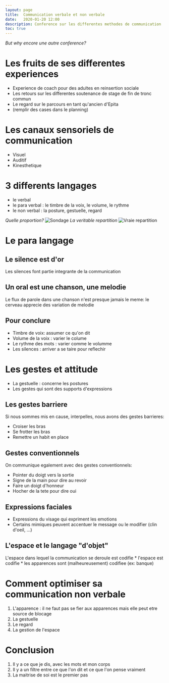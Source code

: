 ```yaml
---
layout: page
title:  Communication verbale et non verbale
date:   2020-01-20 12:00
description: Conference sur les differentes methodes de communication
toc: true
---
```

*But why encore une autre conference?*

# Les fruits de ses differentes experiences
* Experience de coach pour des adultes en reinsertion sociale
* Les retours sur les differentes soutenance de stage de fin de tronc commun
* Le regard sur le parcours en tant qu'ancien d'Epita
* (remplir des cases dans le planning)

# Les canaux sensoriels de communication
* Visuel
* Auditif
* Kinesthetique

# 3 differents langages
* le verbal
* le para verbal : le timbre de la voix, le volume, le rythme
* le non verbal : la posture, gestuelle, regard

*Quelle proportion?*
![Sondage](/entreprise/assets/images/sondage.jpg)
*La veritable repartition*
![Vraie repartition](/entreprise/assets/images/vrai.jpg)

# Le para langage
## Le silence est d'or
Les silences font partie integrante de la communication

## Un oral est une chanson, une melodie
Le flux de parole dans une chanson n'est presque jamais le meme: le cerveau apprecie des variation de melodie

## Pour conclure
* Timbre de voix: assumer ce qu'on dit
* Volume de la voix : varier le colume
* Le rythme des mots : varier comme le volumme
* Les silences : arriver a se taire pour reflechir

# Les gestes et attitude
* La gestuelle : concerne les postures
* Les gestes qui sont des supports d'expressions

## Les gestes barriere
Si nous sommes mis en cause, interpelles, nous avons des gestes barrieres:
* Croiser les bras
* Se frotter les bras
* Remettre un habit en place

## Gestes conventionnels
On communique egalement avec des gestes conventionnels:
* Pointer du doigt vers la sortie
* Signe de la main pour dire au revoir
* Faire un doigt d'honneur
* Hocher de la tete pour dire oui

## Expressions faciales
* Expressions du visage qui expriment les emotions
* Certains mimiques peuvent accentuer le message ou le modifier (clin d'oeil, ...)

## L'espace et le langage "d'objet"
L'espace dans lequel la communication se deroule est codifie
    * l'espace est codifie
    * les apparences sont (malheureusement) codifiee (ex: banque)

# Comment optimiser sa communication non verbale
1. L'apparence : il ne faut pas se fier aux apparences mais elle peut etre source de blocage
1. La gestuelle
1. Le regard
1. La gestion de l'espace

# Conclusion

1. Il y a ce que je dis, avec les mots et mon corps
2. Il y a un filtre entre ce que l'on dit et ce que l'on pense vraiment
1. La maitrise de soi est le premier pas
